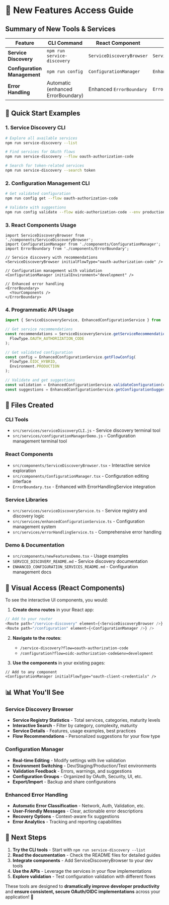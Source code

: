 # 🚀 New Features Access Guide

## Summary of New Tools & Services

| Feature | CLI Command | React Component | API Access | Documentation |
|---------|-------------|-----------------|------------|---------------|
| **Service Discovery** | `npm run service-discovery` | `ServiceDiscoveryBrowser` | `ServiceDiscoveryService` | `SERVICE_DISCOVERY_README.md` |
| **Configuration Management** | `npm run config` | `ConfigurationManager` | `EnhancedConfigurationService` | `ENHANCED_CONFIGURATION_SERVICES_README.md` |
| **Error Handling** | Automatic (enhanced ErrorBoundary) | Enhanced `ErrorBoundary` | `ErrorHandlingService` | Built into ErrorBoundary |

## 🎯 Quick Start Examples

### 1. Service Discovery CLI
```bash
# Explore all available services
npm run service-discovery --list

# Find services for OAuth flows
npm run service-discovery --flow oauth-authorization-code

# Search for token-related services
npm run service-discovery --search token
```

### 2. Configuration Management CLI
```bash
# Get validated configuration
npm run config get --flow oauth-authorization-code

# Validate with suggestions
npm run config validate --flow oidc-authorization-code --env production
```

### 3. React Components Usage
```tsx
import ServiceDiscoveryBrowser from './components/ServiceDiscoveryBrowser';
import ConfigurationManager from './components/ConfigurationManager';
import ErrorBoundary from './components/ErrorBoundary';

// Service discovery with recommendations
<ServiceDiscoveryBrowser initialFlowType="oauth-authorization-code" />

// Configuration management with validation
<ConfigurationManager initialEnvironment="development" />

// Enhanced error handling
<ErrorBoundary>
  <YourComponents />
</ErrorBoundary>
```

### 4. Programmatic API Usage
```typescript
import { ServiceDiscoveryService, EnhancedConfigurationService } from './services/';

// Get service recommendations
const recommendations = ServiceDiscoveryService.getServiceRecommendations(
  FlowType.OAUTH_AUTHORIZATION_CODE
);

// Get validated configuration
const config = EnhancedConfigurationService.getFlowConfig(
  FlowType.OIDC_HYBRID,
  Environment.PRODUCTION
);

// Validate and get suggestions
const validation = EnhancedConfigurationService.validateConfiguration(config);
const suggestions = EnhancedConfigurationService.getConfigurationSuggestions(config);
```

## 📁 Files Created

### CLI Tools
- `src/services/serviceDiscoveryCLI.js` - Service discovery terminal tool
- `src/services/configurationManagerDemo.js` - Configuration management terminal tool

### React Components
- `src/components/ServiceDiscoveryBrowser.tsx` - Interactive service exploration
- `src/components/ConfigurationManager.tsx` - Configuration editing interface
- `ErrorBoundary.tsx` - Enhanced with ErrorHandlingService integration

### Service Libraries
- `src/services/serviceDiscoveryService.ts` - Service registry and discovery logic
- `src/services/enhancedConfigurationService.ts` - Configuration management system
- `src/services/errorHandlingService.ts` - Comprehensive error handling

### Demo & Documentation
- `src/components/newFeaturesDemo.tsx` - Usage examples
- `SERVICE_DISCOVERY_README.md` - Service discovery documentation
- `ENHANCED_CONFIGURATION_SERVICES_README.md` - Configuration management docs

## 🎨 Visual Access (React Components)

To see the interactive UI components, you would:

1. **Create demo routes** in your React app:
```typescript
// Add to your router
<Route path="/service-discovery" element={<ServiceDiscoveryBrowser />} />
<Route path="/configuration" element={<ConfigurationManager />} />
```

2. **Navigate to the routes**:
   - `/service-discovery?flow=oauth-authorization-code`
   - `/configuration?flow=oidc-authorization-code&env=development`

3. **Use the components** in your existing pages:
```tsx
// Add to any component
<ConfigurationManager initialFlowType="oauth-client-credentials" />
```

## 📊 What You'll See

### Service Discovery Browser
- **Service Registry Statistics** - Total services, categories, maturity levels
- **Interactive Search** - Filter by category, complexity, maturity
- **Service Details** - Features, usage examples, best practices
- **Flow Recommendations** - Personalized suggestions for your flow type

### Configuration Manager
- **Real-time Editing** - Modify settings with live validation
- **Environment Switching** - Dev/Staging/Production/Test environments
- **Validation Feedback** - Errors, warnings, and suggestions
- **Configuration Groups** - Organized by OAuth, Security, UI, etc.
- **Export/Import** - Backup and share configurations

### Enhanced Error Handling
- **Automatic Error Classification** - Network, Auth, Validation, etc.
- **User-Friendly Messages** - Clear, actionable error descriptions
- **Recovery Options** - Context-aware fix suggestions
- **Error Analytics** - Tracking and reporting capabilities

## 🎯 Next Steps

1. **Try the CLI tools** - Start with `npm run service-discovery --list`
2. **Read the documentation** - Check the README files for detailed guides
3. **Integrate components** - Add ServiceDiscoveryBrowser to your dev tools
4. **Use the APIs** - Leverage the services in your flow implementations
5. **Explore validation** - Test configuration validation with different flows

These tools are designed to **dramatically improve developer productivity** and **ensure consistent, secure OAuth/OIDC implementations** across your application! 🚀
